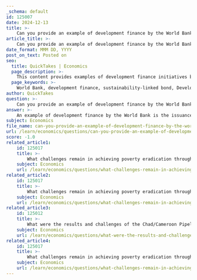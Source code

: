 ```yaml
---
_schema: default
id: 125007
date: 2024-12-13
title: >-
    Can you provide an example of development finance by the World Bank?
article_title: >-
    Can you provide an example of development finance by the World Bank?
date_format: MMM DD, YYYY
post_on_text: Posted on
seo:
  title: QuickTakes | Economics
  page_description: >-
    This content provides examples of development finance initiatives by the World Bank, including sustainability-linked bonds, green funds, and catastrophe bonds, highlighting the institution's innovative financial solutions for sustainable development and disaster risk management.
  page_keywords: >-
    World Bank, development finance, sustainability-linked bond, Development Bank of Rwanda, green funds, TSKB, Kenya Development Corporation, equity financing, catastrophe bond, Jamaica, financial protection, climate change, disaster risk management
author: QuickTakes
question: >-
    Can you provide an example of development finance by the World Bank?
answer: >-
    An example of development finance by the World Bank is the issuance of a sustainability-linked bond by the Development Bank of Rwanda, which was the world's first development bank to do so. This initiative is part of the World Bank's broader strategy to support sustainable development and financing mechanisms that align with environmental goals.\n\nAdditionally, the World Bank has approved projects to support institutions like TSKB (Industrial Development Bank of Turkey) and the Kenya Development Corporation in establishing green funds aimed at expanding equity financing for green business ventures. These efforts reflect the World Bank's commitment to mobilizing resources for sustainable development and addressing climate change through innovative financial instruments.\n\nAnother notable example is the issuance of a catastrophe bond that provides Jamaica with $185 million of insurance coverage for severe hurricanes. This financial instrument enhances the country's resilience against natural disasters by ensuring immediate access to funds in the aftermath of such events, showcasing the World Bank's role in disaster risk management and financial protection.\n\nThese examples illustrate the World Bank's approach to development finance, which emphasizes collaboration with local institutions and innovative financial solutions to address pressing development challenges.
subject: Economics
file_name: can-you-provide-an-example-of-development-finance-by-the-world-bank.md
url: /learn/economics/questions/can-you-provide-an-example-of-development-finance-by-the-world-bank
score: -1.0
related_article1:
    id: 125017
    title: >-
        What challenges remain in achieving poverty eradication through the SDGs?
    subject: Economics
    url: /learn/economics/questions/what-challenges-remain-in-achieving-poverty-eradication-through-the-sdgs
related_article2:
    id: 125017
    title: >-
        What challenges remain in achieving poverty eradication through the SDGs?
    subject: Economics
    url: /learn/economics/questions/what-challenges-remain-in-achieving-poverty-eradication-through-the-sdgs
related_article3:
    id: 125012
    title: >-
        What were the results and challenges of the Chad/Cameroon Pipeline project?
    subject: Economics
    url: /learn/economics/questions/what-were-the-results-and-challenges-of-the-chadcameroon-pipeline-project
related_article4:
    id: 125017
    title: >-
        What challenges remain in achieving poverty eradication through the SDGs?
    subject: Economics
    url: /learn/economics/questions/what-challenges-remain-in-achieving-poverty-eradication-through-the-sdgs
---
```


&nbsp;